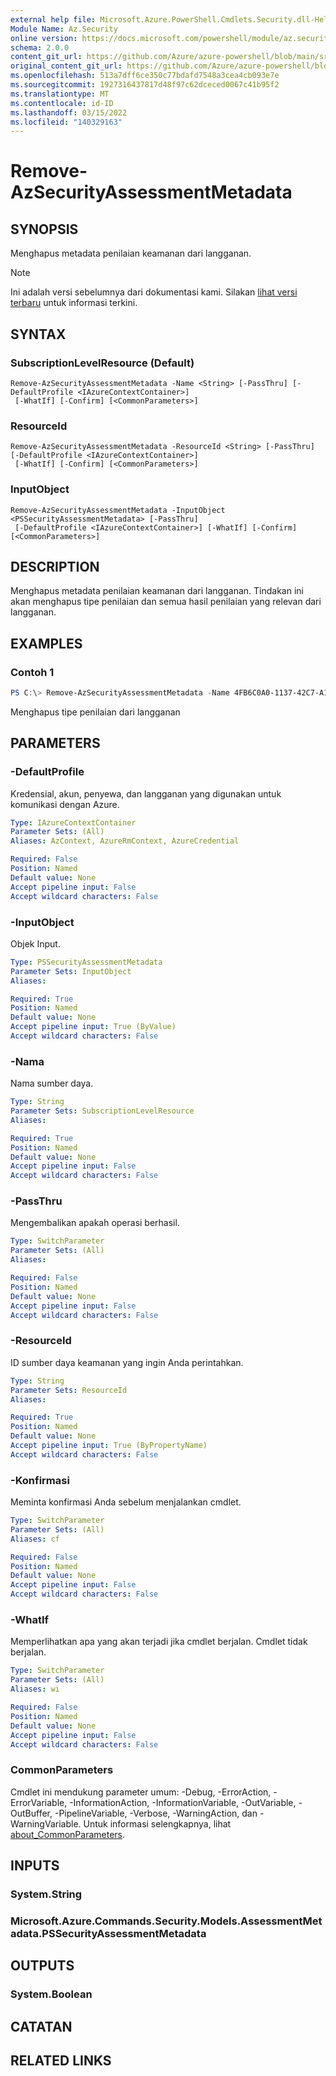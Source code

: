 ```yaml
---
external help file: Microsoft.Azure.PowerShell.Cmdlets.Security.dll-Help.xml
Module Name: Az.Security
online version: https://docs.microsoft.com/powershell/module/az.security/Remove-AzSecurityAssessmentMetadata
schema: 2.0.0
content_git_url: https://github.com/Azure/azure-powershell/blob/main/src/Security/Security/help/Remove-AzSecurityAssessmentMetadata.md
original_content_git_url: https://github.com/Azure/azure-powershell/blob/main/src/Security/Security/help/Remove-AzSecurityAssessmentMetadata.md
ms.openlocfilehash: 513a7dff6ce350c77bdafd7548a3cea4cb093e7e
ms.sourcegitcommit: 1927316437817d48f97c62dceced0067c41b95f2
ms.translationtype: MT
ms.contentlocale: id-ID
ms.lasthandoff: 03/15/2022
ms.locfileid: "140329163"
---
```

# Remove-AzSecurityAssessmentMetadata

## SYNOPSIS
Menghapus metadata penilaian keamanan dari langganan.

> [!NOTE]
>Ini adalah versi sebelumnya dari dokumentasi kami. Silakan [lihat versi terbaru](/powershell/module/az.security/remove-azsecurityassessmentmetadata) untuk informasi terkini.

## SYNTAX

### SubscriptionLevelResource (Default)
```
Remove-AzSecurityAssessmentMetadata -Name <String> [-PassThru] [-DefaultProfile <IAzureContextContainer>]
 [-WhatIf] [-Confirm] [<CommonParameters>]
```

### ResourceId
```
Remove-AzSecurityAssessmentMetadata -ResourceId <String> [-PassThru] [-DefaultProfile <IAzureContextContainer>]
 [-WhatIf] [-Confirm] [<CommonParameters>]
```

### InputObject
```
Remove-AzSecurityAssessmentMetadata -InputObject <PSSecurityAssessmentMetadata> [-PassThru]
 [-DefaultProfile <IAzureContextContainer>] [-WhatIf] [-Confirm] [<CommonParameters>]
```

## DESCRIPTION
Menghapus metadata penilaian keamanan dari langganan. Tindakan ini akan menghapus tipe penilaian dan semua hasil penilaian yang relevan dari langganan.

## EXAMPLES

### Contoh 1
```powershell
PS C:\> Remove-AzSecurityAssessmentMetadata -Name 4FB6C0A0-1137-42C7-A1C7-4BD37C91DE8D
```

Menghapus tipe penilaian dari langganan

## PARAMETERS

### -DefaultProfile
Kredensial, akun, penyewa, dan langganan yang digunakan untuk komunikasi dengan Azure.

```yaml
Type: IAzureContextContainer
Parameter Sets: (All)
Aliases: AzContext, AzureRmContext, AzureCredential

Required: False
Position: Named
Default value: None
Accept pipeline input: False
Accept wildcard characters: False
```

### -InputObject
Objek Input.

```yaml
Type: PSSecurityAssessmentMetadata
Parameter Sets: InputObject
Aliases:

Required: True
Position: Named
Default value: None
Accept pipeline input: True (ByValue)
Accept wildcard characters: False
```

### -Nama
Nama sumber daya.

```yaml
Type: String
Parameter Sets: SubscriptionLevelResource
Aliases:

Required: True
Position: Named
Default value: None
Accept pipeline input: False
Accept wildcard characters: False
```

### -PassThru
Mengembalikan apakah operasi berhasil.

```yaml
Type: SwitchParameter
Parameter Sets: (All)
Aliases:

Required: False
Position: Named
Default value: None
Accept pipeline input: False
Accept wildcard characters: False
```

### -ResourceId
ID sumber daya keamanan yang ingin Anda perintahkan.

```yaml
Type: String
Parameter Sets: ResourceId
Aliases:

Required: True
Position: Named
Default value: None
Accept pipeline input: True (ByPropertyName)
Accept wildcard characters: False
```

### -Konfirmasi
Meminta konfirmasi Anda sebelum menjalankan cmdlet.

```yaml
Type: SwitchParameter
Parameter Sets: (All)
Aliases: cf

Required: False
Position: Named
Default value: None
Accept pipeline input: False
Accept wildcard characters: False
```

### -WhatIf
Memperlihatkan apa yang akan terjadi jika cmdlet berjalan.
Cmdlet tidak berjalan.

```yaml
Type: SwitchParameter
Parameter Sets: (All)
Aliases: wi

Required: False
Position: Named
Default value: None
Accept pipeline input: False
Accept wildcard characters: False
```

### CommonParameters
Cmdlet ini mendukung parameter umum: -Debug, -ErrorAction, -ErrorVariable, -InformationAction, -InformationVariable, -OutVariable, -OutBuffer, -PipelineVariable, -Verbose, -WarningAction, dan -WarningVariable. Untuk informasi selengkapnya, lihat [about_CommonParameters](http://go.microsoft.com/fwlink/?LinkID=113216).

## INPUTS

### System.String

### Microsoft.Azure.Commands.Security.Models.AssessmentMetadata.PSSecurityAssessmentMetadata

## OUTPUTS

### System.Boolean

## CATATAN

## RELATED LINKS
